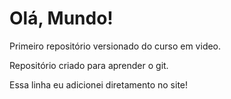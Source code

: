 # Olá, Mundo!
 Primeiro repositório versionado do curso em video.
 
 Repositório criado para aprender o git.
 
 Essa linha eu adicionei diretamento no site!
